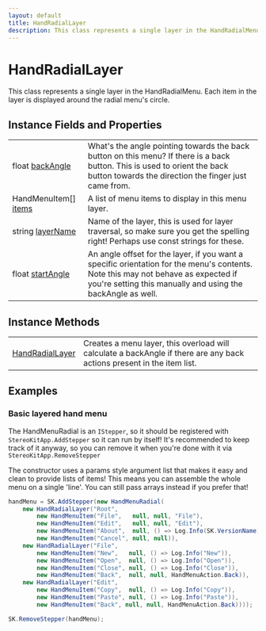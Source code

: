 ```yaml
---
layout: default
title: HandRadialLayer
description: This class represents a single layer in the HandRadialMenu. Each item in the layer is displayed around the radial menu's circle.
---
```

# HandRadialLayer

This class represents a single layer in the HandRadialMenu.
Each item in the layer is displayed around the radial menu's circle.


## Instance Fields and Properties

|  |  |
|--|--|
|float [backAngle]({{site.url}}/Pages/Reference/HandRadialLayer/backAngle.html)|What's the angle pointing towards the back button on this menu? If there is a back button. This is used to orient the back button towards the direction the finger just came from.|
|HandMenuItem[] [items]({{site.url}}/Pages/Reference/HandRadialLayer/items.html)|A list of menu items to display in this menu layer.|
|string [layerName]({{site.url}}/Pages/Reference/HandRadialLayer/layerName.html)|Name of the layer, this is used for layer traversal, so make sure you get the spelling right! Perhaps use const strings for these.|
|float [startAngle]({{site.url}}/Pages/Reference/HandRadialLayer/startAngle.html)|An angle offset for the layer, if you want a specific orientation for the menu's contents. Note this may not behave as expected if you're setting this manually and using the backAngle as well.|


## Instance Methods

|  |  |
|--|--|
|[HandRadialLayer]({{site.url}}/Pages/Reference/HandRadialLayer/HandRadialLayer.html)|Creates a menu layer, this overload will calculate a backAngle if there are any back actions present in the item list.|




## Examples

### Basic layered hand menu

The HandMenuRadial is an `IStepper`, so it should be registered with
`StereoKitApp.AddStepper` so it can run by itself! It's recommended to
keep track of it anyway, so you can remove it when you're done with it
via `StereoKitApp.RemoveStepper`

The constructor uses a params style argument list that makes it easy and
clean to provide lists of items! This means you can assemble the whole
menu on a single 'line'. You can still pass arrays instead if you prefer
that!
```csharp
handMenu = SK.AddStepper(new HandMenuRadial(
	new HandRadialLayer("Root",
		new HandMenuItem("File",   null, null, "File"),
		new HandMenuItem("Edit",   null, null, "Edit"),
		new HandMenuItem("About",  null, () => Log.Info(SK.VersionName)),
		new HandMenuItem("Cancel", null, null)),
	new HandRadialLayer("File", 
		new HandMenuItem("New",   null, () => Log.Info("New")),
		new HandMenuItem("Open",  null, () => Log.Info("Open")),
		new HandMenuItem("Close", null, () => Log.Info("Close")),
		new HandMenuItem("Back",  null, null, HandMenuAction.Back)),
	new HandRadialLayer("Edit",
		new HandMenuItem("Copy",  null, () => Log.Info("Copy")),
		new HandMenuItem("Paste", null, () => Log.Info("Paste")),
		new HandMenuItem("Back", null, null, HandMenuAction.Back))));
```

```csharp
SK.RemoveStepper(handMenu); 
```

